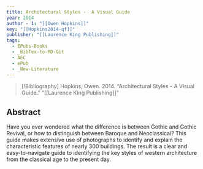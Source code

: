 ```yaml
---
title: Architectural Styles -  A Visual Guide
year: 2014
author - 1: "[[Owen Hopkins]]"
key: "[[Hopkins2014-qf]]"
publisher: "[[Laurence King Publishing]]"
tags:
  - EPubs-Books
  - _BibTex-to-MD-Git
  - AEC
  - ePub
  - _New-Literature
---
```


> [!Bibliography]
> Hopkins, Owen. 2014. “Architectural Styles -  A Visual Guide.” "[[Laurence King Publishing]]"

## Abstract
Have you ever wondered what the difference is between Gothic and Gothic Revival, or how to distinguish between Baroque and Neoclassical? This guide makes extensive use of photographs to identify and explain the characteristic features of nearly 300 buildings. The result is a clear and easy-to-navigate guide to identifying the key styles of western architecture from the classical age to the present day.